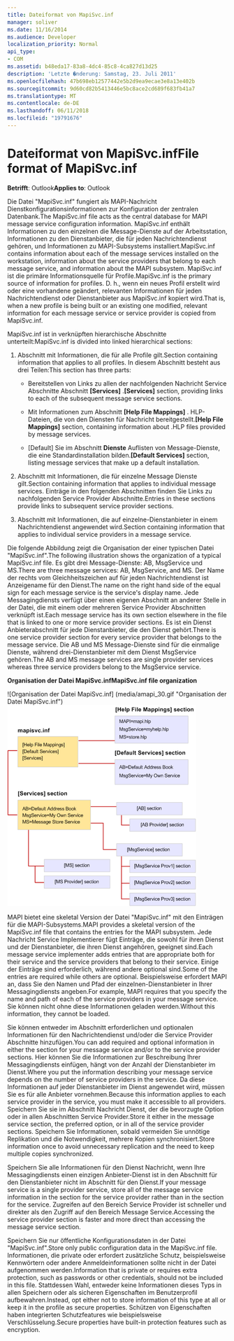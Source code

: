 ```yaml
---
title: Dateiformat von MapiSvc.inf
manager: soliver
ms.date: 11/16/2014
ms.audience: Developer
localization_priority: Normal
api_type:
- COM
ms.assetid: b48eda17-83a8-4dc4-85c8-4ca827d13d25
description: 'Letzte �nderung: Samstag, 23. Juli 2011'
ms.openlocfilehash: 47b698eb12577442e5b2d9ea9ecae3e8a13e402b
ms.sourcegitcommit: 9d60cd82b5413446e5bc8ace2cd689f683fb41a7
ms.translationtype: MT
ms.contentlocale: de-DE
ms.lasthandoff: 06/11/2018
ms.locfileid: "19791676"
---
```

# <a name="file-format-of-mapisvcinf"></a><span data-ttu-id="c0eca-103">Dateiformat von MapiSvc.inf</span><span class="sxs-lookup"><span data-stu-id="c0eca-103">File format of MapiSvc.inf</span></span>

<span data-ttu-id="c0eca-104">**Betrifft**: Outlook</span><span class="sxs-lookup"><span data-stu-id="c0eca-104">**Applies to**: Outlook</span></span> 
  
<span data-ttu-id="c0eca-105">Die Datei "MapiSvc.inf" fungiert als MAPI-Nachricht Dienstkonfigurationsinformationen zur Konfiguration der zentralen Datenbank.</span><span class="sxs-lookup"><span data-stu-id="c0eca-105">The MapiSvc.inf file acts as the central database for MAPI message service configuration information.</span></span> <span data-ttu-id="c0eca-106">MapiSvc.inf enthält Informationen zu den einzelnen die Message-Dienste auf der Arbeitsstation, Informationen zu den Dienstanbieter, die für jeden Nachrichtendienst gehören, und Informationen zu MAPI-Subsystems installiert.</span><span class="sxs-lookup"><span data-stu-id="c0eca-106">MapiSvc.inf contains information about each of the message services installed on the workstation, information about the service providers that belong to each message service, and information about the MAPI subsystem.</span></span> <span data-ttu-id="c0eca-107">MapiSvc.inf ist die primäre Informationsquelle für Profile.</span><span class="sxs-lookup"><span data-stu-id="c0eca-107">MapiSvc.inf is the primary source of information for profiles.</span></span> <span data-ttu-id="c0eca-108">D. h., wenn ein neues Profil erstellt wird oder eine vorhandene geändert, relevanten Informationen für jeden Nachrichtendienst oder Dienstanbieter aus MapiSvc.inf kopiert wird.</span><span class="sxs-lookup"><span data-stu-id="c0eca-108">That is, when a new profile is being built or an existing one modified, relevant information for each message service or service provider is copied from MapiSvc.inf.</span></span> 
  
<span data-ttu-id="c0eca-109">MapiSvc.inf ist in verknüpften hierarchische Abschnitte unterteilt:</span><span class="sxs-lookup"><span data-stu-id="c0eca-109">MapiSvc.inf is divided into linked hierarchical sections:</span></span>
  
1. <span data-ttu-id="c0eca-110">Abschnitt mit Informationen, die für alle Profile gilt.</span><span class="sxs-lookup"><span data-stu-id="c0eca-110">Section containing information that applies to all profiles.</span></span> <span data-ttu-id="c0eca-111">In diesem Abschnitt besteht aus drei Teilen:</span><span class="sxs-lookup"><span data-stu-id="c0eca-111">This section has three parts:</span></span>
    
   - <span data-ttu-id="c0eca-112">Bereitstellen von Links zu allen der nachfolgenden Nachricht Service Abschnitte Abschnitt **[Services]** .</span><span class="sxs-lookup"><span data-stu-id="c0eca-112">**[Services]** section, providing links to each of the subsequent message service sections.</span></span> 
    
   - <span data-ttu-id="c0eca-113">Mit Informationen zum Abschnitt **[Help File Mappings]** . HLP-Dateien, die von den Diensten für Nachricht bereitgestellt.</span><span class="sxs-lookup"><span data-stu-id="c0eca-113">**[Help File Mappings]** section, containing information about .HLP files provided by message services.</span></span> 
    
   - <span data-ttu-id="c0eca-114">[Default] Sie im Abschnitt **Dienste** Auflisten von Message-Dienste, die eine Standardinstallation bilden.</span><span class="sxs-lookup"><span data-stu-id="c0eca-114">**[Default Services]** section, listing message services that make up a default installation.</span></span> 
    
2. <span data-ttu-id="c0eca-115">Abschnitt mit Informationen, die für einzelne Message Dienste gilt.</span><span class="sxs-lookup"><span data-stu-id="c0eca-115">Section containing information that applies to individual message services.</span></span> <span data-ttu-id="c0eca-116">Einträge in den folgenden Abschnitten finden Sie Links zu nachfolgenden Service Provider Abschnitte.</span><span class="sxs-lookup"><span data-stu-id="c0eca-116">Entries in these sections provide links to subsequent service provider sections.</span></span>
    
3. <span data-ttu-id="c0eca-117">Abschnitt mit Informationen, die auf einzelne-Dienstanbieter in einem Nachrichtendienst angewendet wird.</span><span class="sxs-lookup"><span data-stu-id="c0eca-117">Section containing information that applies to individual service providers in a message service.</span></span>
    
<span data-ttu-id="c0eca-118">Die folgende Abbildung zeigt die Organisation der einer typischen Datei "MapiSvc.inf".</span><span class="sxs-lookup"><span data-stu-id="c0eca-118">The following illustration shows the organization of a typical MapiSvc.inf file.</span></span> <span data-ttu-id="c0eca-119">Es gibt drei Message-Dienste: AB, MsgService und MS.</span><span class="sxs-lookup"><span data-stu-id="c0eca-119">There are three message services: AB, MsgService, and MS.</span></span> <span data-ttu-id="c0eca-120">Der Name der rechts vom Gleichheitszeichen auf für jeden Nachrichtendienst ist Anzeigename für den Dienst.</span><span class="sxs-lookup"><span data-stu-id="c0eca-120">The name on the right hand side of the equal sign for each message service is the service's display name.</span></span> <span data-ttu-id="c0eca-121">Jede Messagingdiensts verfügt über einen eigenen Abschnitt an anderer Stelle in der Datei, die mit einem oder mehreren Service Provider Abschnitten verknüpft ist.</span><span class="sxs-lookup"><span data-stu-id="c0eca-121">Each message service has its own section elsewhere in the file that is linked to one or more service provider sections.</span></span> <span data-ttu-id="c0eca-122">Es ist ein Dienst Anbieterabschnitt für jede Dienstanbieter, die den Dienst gehört.</span><span class="sxs-lookup"><span data-stu-id="c0eca-122">There is one service provider section for every service provider that belongs to the message service.</span></span> <span data-ttu-id="c0eca-123">Die AB und MS Message-Dienste sind für die einmalige Dienste, während drei-Dienstanbieter mit dem Dienst MsgService gehören.</span><span class="sxs-lookup"><span data-stu-id="c0eca-123">The AB and MS message services are single provider services whereas three service providers belong to the MsgService service.</span></span>
  
<span data-ttu-id="c0eca-124">**Organisation der Datei MapiSvc.inf**</span><span class="sxs-lookup"><span data-stu-id="c0eca-124">**MapiSvc.inf file organization**</span></span>
  
<span data-ttu-id="c0eca-125">![Organisation der Datei MapiSvc.inf] (media/amapi_30.gif "Organisation der Datei MapiSvc.inf")</span><span class="sxs-lookup"><span data-stu-id="c0eca-125">![MapiSvc.inf file organization](media/amapi_30.gif "MapiSvc.inf file organization")</span></span>
  
<span data-ttu-id="c0eca-126">MAPI bietet eine skeletal Version der Datei "MapiSvc.inf" mit den Einträgen für die MAPI-Subsystems.</span><span class="sxs-lookup"><span data-stu-id="c0eca-126">MAPI provides a skeletal version of the MapiSvc.inf file that contains the entries for the MAPI subsystem.</span></span> <span data-ttu-id="c0eca-127">Jede Nachricht Service Implementierer fügt Einträge, die sowohl für ihren Dienst und der Dienstanbieter, die ihren Dienst angehören, geeignet sind.</span><span class="sxs-lookup"><span data-stu-id="c0eca-127">Each message service implementer adds entries that are appropriate both for their service and the service providers that belong to their service.</span></span> <span data-ttu-id="c0eca-128">Einige der Einträge sind erforderlich, während andere optional sind.</span><span class="sxs-lookup"><span data-stu-id="c0eca-128">Some of the entries are required while others are optional.</span></span> <span data-ttu-id="c0eca-129">Beispielsweise erfordert MAPI an, dass Sie den Namen und Pfad der einzelnen-Dienstanbieter in Ihrer Messagingdiensts angeben.</span><span class="sxs-lookup"><span data-stu-id="c0eca-129">For example, MAPI requires that you specify the name and path of each of the service providers in your message service.</span></span> <span data-ttu-id="c0eca-130">Sie können nicht ohne diese Informationen geladen werden.</span><span class="sxs-lookup"><span data-stu-id="c0eca-130">Without this information, they cannot be loaded.</span></span>
  
<span data-ttu-id="c0eca-131">Sie können entweder im Abschnitt erforderlichen und optionalen Informationen für den Nachrichtendienst und/oder die Service Provider Abschnitte hinzufügen.</span><span class="sxs-lookup"><span data-stu-id="c0eca-131">You can add required and optional information in either the section for your message service and/or to the service provider sections.</span></span> <span data-ttu-id="c0eca-132">Hier können Sie die Informationen zur Beschreibung Ihrer Messagingdiensts einfügen, hängt von der Anzahl der Dienstanbieter im Dienst.</span><span class="sxs-lookup"><span data-stu-id="c0eca-132">Where you put the information describing your message service depends on the number of service providers in the service.</span></span> <span data-ttu-id="c0eca-133">Da diese Informationen auf jeder Dienstanbieter im Dienst angewendet wird, müssen Sie es für alle Anbieter vornehmen.</span><span class="sxs-lookup"><span data-stu-id="c0eca-133">Because this information applies to each service provider in the service, you must make it accessible to all providers.</span></span> <span data-ttu-id="c0eca-134">Speichern Sie sie im Abschnitt Nachricht Dienst, der die bevorzugte Option oder in allen Abschnitten Service Provider.</span><span class="sxs-lookup"><span data-stu-id="c0eca-134">Store it either in the message service section, the preferred option, or in all of the service provider sections.</span></span> <span data-ttu-id="c0eca-135">Speichern Sie Informationen, sobald vermeiden Sie unnötige Replikation und die Notwendigkeit, mehrere Kopien synchronisiert.</span><span class="sxs-lookup"><span data-stu-id="c0eca-135">Store information once to avoid unnecessary replication and the need to keep multiple copies synchronized.</span></span>
  
<span data-ttu-id="c0eca-136">Speichern Sie alle Informationen für den Dienst Nachricht, wenn Ihre Messagingdiensts einen einzigen Anbieter-Dienst ist in den Abschnitt für den Dienstanbieter nicht im Abschnitt für den Dienst.</span><span class="sxs-lookup"><span data-stu-id="c0eca-136">If your message service is a single provider service, store all of the message service information in the section for the service provider rather than in the section for the service.</span></span> <span data-ttu-id="c0eca-137">Zugreifen auf den Bereich Service Provider ist schneller und direkter als den Zugriff auf den Bereich Message Service.</span><span class="sxs-lookup"><span data-stu-id="c0eca-137">Accessing the service provider section is faster and more direct than accessing the message service section.</span></span> 
  
<span data-ttu-id="c0eca-138">Speichern Sie nur öffentliche Konfigurationsdaten in der Datei "MapiSvc.inf".</span><span class="sxs-lookup"><span data-stu-id="c0eca-138">Store only public configuration data in the MapiSvc.inf file.</span></span> <span data-ttu-id="c0eca-139">Informationen, die private oder erfordert zusätzliche Schutz, beispielsweise Kennwörtern oder andere Anmeldeinformationen sollte nicht in der Datei aufgenommen werden.</span><span class="sxs-lookup"><span data-stu-id="c0eca-139">Information that is private or requires extra protection, such as passwords or other credentials, should not be included in this file.</span></span> <span data-ttu-id="c0eca-140">Stattdessen Wahl, entweder keine Informationen dieses Typs in allen Speichern oder als sicheren Eigenschaften im Benutzerprofil aufbewahren.</span><span class="sxs-lookup"><span data-stu-id="c0eca-140">Instead, opt either not to store information of this type at all or keep it in the profile as secure properties.</span></span> <span data-ttu-id="c0eca-141">Schützen von Eigenschaften haben integrierten Schutzfeatures wie beispielsweise Verschlüsselung.</span><span class="sxs-lookup"><span data-stu-id="c0eca-141">Secure properties have built-in protection features such as encryption.</span></span>
  

